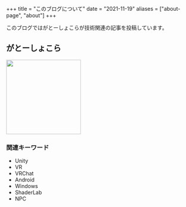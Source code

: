 +++
title = "このブログについて"
date = "2021-11-19"
aliases = ["about-page", "about"]
+++

このブログではがとーしょこらが技術関連の記事を投稿しています。

## がとーしょこら

<img src="/images/icon_ukon.jpg" width="200px" />

### 関連キーワード

* Unity
* VR
* VRChat
* Android
* Windows
* ShaderLab
* NPC
